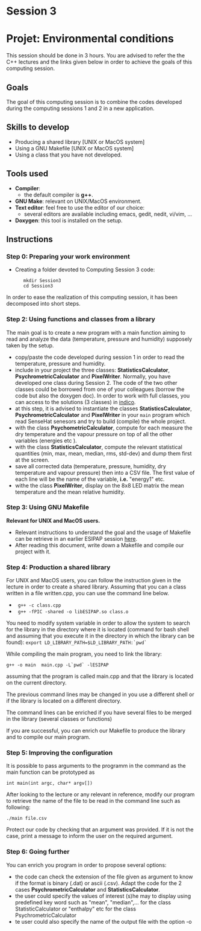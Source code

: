 # Session 3
#   Projet: Environmental conditions

This session should be done in 3 hours.
You are advised to refer the the C++ lectures and the links given below in order to
achieve the goals of this computing session.

## Goals
The goal of this computing session is to combine the codes developed during the computing sessions 1 and 2 in a new application.

## Skills to develop
  - Producing a shared library [UNIX or MacOS system]
  - Using a GNU Makefile [UNIX or MacOS system]
  - Using a class that you have not developed.

## Tools used
   - **Compiler**: 
       - the default compiler is **g++**.
   - **GNU Make**: relevant on UNIX/MacOS environment.
   - **Text editor**: feel free to use the editor of our choice:
       - several editors are available including emacs, gedit, nedit, vi/vim, ...
   - **Doxygen**: this tool is installed on the setup.

## Instructions

### Step 0: Preparing your work environment


  - Creating a folder devoted to Computing Session 3 code: 
	```
	   mkdir Session3
	   cd Session3
	```
	

In order to ease the realization of this computing session, it has been decomposed into short steps.

### Step 2: Using functions and classes from a library

The main goal is to create a new program with a main function aiming to read and analyze the data (temperature, pressure and humidity) supposely taken by the setup.
 - copy/paste the code developed during session 1 in order to read the temperature, pressure and humidity.
 - include in your project the three classes: **StatisticsCalculator**, **PsychrometricCalculator** and **PixelWriter**. Normally, you have developed one class during Session 2. The code of the two other classes could be borrowed from one of your colleagues (borrow the code but also the doxygen doc).
 In order to work with full classes, you can access to the solutions (3 classes) in [indico](https://seafile.unistra.fr/f/45b62eb30f7a4b7aa3d1/?dl=1). 
 - at this step, it is advised to instantiate the classes **StatisticsCalculator**, **PsychrometricCalculator** and **PixelWriter** in your ``main`` program which read SenseHat senesors and try to build (compile) the whole project.
 - with the class **PsychometricCalculator**, compute for each measure the dry temperature and the vapour pressure on top of all the other variables (energies etc ). 
 - with the class **StatisticsCalculator**, compute the relevant statistical quantities (min, max, mean, median, rms, std-dev) and dump them first at the screen.
 - save all corrected data (temperature, pressure, humidity, dry temperature and vapour pressure) then into a CSV file. The first value of each line will be the name of the variable, **i.e.** "energy1" etc.
 - withe the class **PixelWriter**, display on the 8x8 LED matrix the mean temperature and the mean relative humidity.
 

### Step 3: Using GNU Makefile

 **Relevant for UNIX and MacOS users.**

 - Relevant instructions to understand the goal and the usage of Makefile can be retrieve in an earlier ESIPAP session [here](https://indico.cern.ch/event/782305/contributions/3256094/attachments/1795957/2928175/Makefile.pdf).
 - After reading this document, write down a Makefile and compile our project with it.


### Step 4: Production a shared library
  For UNIX and MacOS users, you can follow the instruction given in the lecture in order to create a shared library. Assuming that you can a class written in a file written.cpp, you can use the command line below.
   - ``` g++ -c class.cpp``` 
   - ``` g++ -fPIC -shared -o libESIPAP.so class.o```

You need to modify system variable in order to allow the system to search for the library in the directory where it is located (command for bash shell and assuming that you execute it in the directory in which the library can be found):
``` export LD_LIBRARY_PATH=$LD_LIBRARY_PATH:`pwd` ```

While compiling the main program, you need to link the library:

```g++ -o main  main.cpp -L`pwd` -lESIPAP```

  assuming that the program is called main.cpp and that the library is located on the current directory.

The previous command lines may be changed in you use a different shell or if the library is located on a different directory.

The command lines can be enriched if you have several files to be merged in the library (several classes or functions)

If you are successful, you can enrich our Makefile to produce the library and to compile our main program.

### Step 5: Improving the configuration

It is possible to pass arguments to the programm in the command as the main function can be prototyped as

```int main(int argc, char* argv[])```

After looking to the lecture or any relevant in reference, modify our program to retrieve the name of the file to be read in the command line such as following:

```./main file.csv```

Protect our code by checking that an argument was provided. If it is not the case, print a message to inform the user on the required argument.

### Step 6: Going further

You can enrich you program in order to propose several options:
 - the code can check the extension of the file given as argument to know if the format is  binary  (.dat) or ascii (.csv). Adapt the code for the 2 cases **PsychrometricCalculator** and **StatisticsCalculator**.
- the user could specify the values of interest (s)he may to display using predefined key word such as "mean", "median",... for the class StatisticCalculator or "enthalpy" etc for the class PsychrometricCalculator
 - te user could also specify the name of the output file with the option -o
